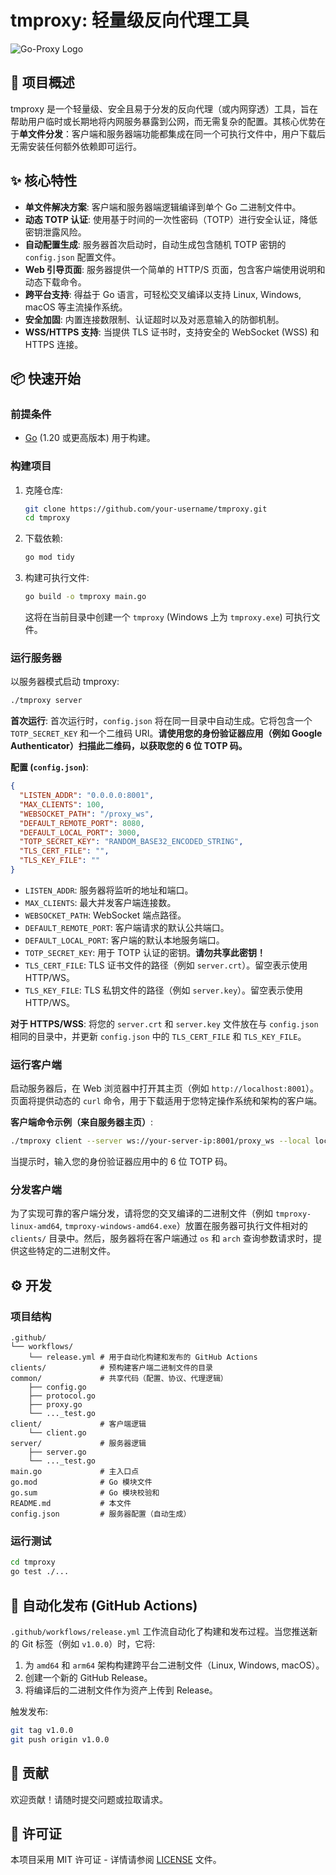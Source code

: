 # tmproxy: 轻量级反向代理工具

![Go-Proxy Logo](https://raw.githubusercontent.com/your-username/tmproxy/main/docs/logo.png) <!-- 如果您添加了Logo，请替换此占位符 -->

## 🚀 项目概述

tmproxy 是一个轻量级、安全且易于分发的反向代理（或内网穿透）工具，旨在帮助用户临时或长期地将内网服务暴露到公网，而无需复杂的配置。其核心优势在于**单文件分发**：客户端和服务器端功能都集成在同一个可执行文件中，用户下载后无需安装任何额外依赖即可运行。

## ✨ 核心特性

*   **单文件解决方案**: 客户端和服务器端逻辑编译到单个 Go 二进制文件中。
*   **动态 TOTP 认证**: 使用基于时间的一次性密码（TOTP）进行安全认证，降低密钥泄露风险。
*   **自动配置生成**: 服务器首次启动时，自动生成包含随机 TOTP 密钥的 `config.json` 配置文件。
*   **Web 引导页面**: 服务器提供一个简单的 HTTP/S 页面，包含客户端使用说明和动态下载命令。
*   **跨平台支持**: 得益于 Go 语言，可轻松交叉编译以支持 Linux, Windows, macOS 等主流操作系统。
*   **安全加固**: 内置连接数限制、认证超时以及对恶意输入的防御机制。
*   **WSS/HTTPS 支持**: 当提供 TLS 证书时，支持安全的 WebSocket (WSS) 和 HTTPS 连接。

## 📦 快速开始

### 前提条件

*   [Go](https://golang.org/doc/install) (1.20 或更高版本) 用于构建。

### 构建项目

1.  克隆仓库:
    ```bash
    git clone https://github.com/your-username/tmproxy.git
    cd tmproxy
    ```
2.  下载依赖:
    ```bash
    go mod tidy
    ```
3.  构建可执行文件:
    ```bash
    go build -o tmproxy main.go
    ```
    这将在当前目录中创建一个 `tmproxy` (Windows 上为 `tmproxy.exe`) 可执行文件。

### 运行服务器

以服务器模式启动 tmproxy:

```bash
./tmproxy server
```

**首次运行**: 首次运行时，`config.json` 将在同一目录中自动生成。它将包含一个 `TOTP_SECRET_KEY` 和一个二维码 URI。**请使用您的身份验证器应用（例如 Google Authenticator）扫描此二维码，以获取您的 6 位 TOTP 码。**

**配置 (`config.json`)**:

```json
{
  "LISTEN_ADDR": "0.0.0.0:8001",
  "MAX_CLIENTS": 100,
  "WEBSOCKET_PATH": "/proxy_ws",
  "DEFAULT_REMOTE_PORT": 8080,
  "DEFAULT_LOCAL_PORT": 3000,
  "TOTP_SECRET_KEY": "RANDOM_BASE32_ENCODED_STRING",
  "TLS_CERT_FILE": "",
  "TLS_KEY_FILE": ""
}
```

*   `LISTEN_ADDR`: 服务器将监听的地址和端口。
*   `MAX_CLIENTS`: 最大并发客户端连接数。
*   `WEBSOCKET_PATH`: WebSocket 端点路径。
*   `DEFAULT_REMOTE_PORT`: 客户端请求的默认公共端口。
*   `DEFAULT_LOCAL_PORT`: 客户端的默认本地服务端口。
*   `TOTP_SECRET_KEY`: 用于 TOTP 认证的密钥。**请勿共享此密钥！**
*   `TLS_CERT_FILE`: TLS 证书文件的路径（例如 `server.crt`）。留空表示使用 HTTP/WS。
*   `TLS_KEY_FILE`: TLS 私钥文件的路径（例如 `server.key`）。留空表示使用 HTTP/WS。

**对于 HTTPS/WSS**: 将您的 `server.crt` 和 `server.key` 文件放在与 `config.json` 相同的目录中，并更新 `config.json` 中的 `TLS_CERT_FILE` 和 `TLS_KEY_FILE`。

### 运行客户端

启动服务器后，在 Web 浏览器中打开其主页（例如 `http://localhost:8001`）。页面将提供动态的 `curl` 命令，用于下载适用于您特定操作系统和架构的客户端。

**客户端命令示例（来自服务器主页）**:

```bash
./tmproxy client --server ws://your-server-ip:8001/proxy_ws --local localhost:3000 --remote 8080
```

当提示时，输入您的身份验证器应用中的 6 位 TOTP 码。

### 分发客户端

为了实现可靠的客户端分发，请将您的交叉编译的二进制文件（例如 `tmproxy-linux-amd64`, `tmproxy-windows-amd64.exe`）放置在服务器可执行文件相对的 `clients/` 目录中。然后，服务器将在客户端通过 `os` 和 `arch` 查询参数请求时，提供这些特定的二进制文件。

## ⚙️ 开发

### 项目结构

```
.github/
└── workflows/
    └── release.yml # 用于自动化构建和发布的 GitHub Actions
clients/            # 预构建客户端二进制文件的目录
common/             # 共享代码（配置、协议、代理逻辑）
    ├── config.go
    ├── protocol.go
    ├── proxy.go
    └── ..._test.go
client/             # 客户端逻辑
    └── client.go
server/             # 服务器逻辑
    ├── server.go
    └── ..._test.go
main.go             # 主入口点
go.mod              # Go 模块文件
go.sum              # Go 模块校验和
README.md           # 本文件
config.json         # 服务器配置（自动生成）
```

### 运行测试

```bash
cd tmproxy
go test ./...
```

## 🚀 自动化发布 (GitHub Actions)

`.github/workflows/release.yml` 工作流自动化了构建和发布过程。当您推送新的 Git 标签（例如 `v1.0.0`）时，它将:

1.  为 `amd64` 和 `arm64` 架构构建跨平台二进制文件（Linux, Windows, macOS）。
2.  创建一个新的 GitHub Release。
3.  将编译后的二进制文件作为资产上传到 Release。

触发发布:

```bash
git tag v1.0.0
git push origin v1.0.0
```

## 🤝 贡献

欢迎贡献！请随时提交问题或拉取请求。

## 📄 许可证

本项目采用 MIT 许可证 - 详情请参阅 [LICENSE](LICENSE) 文件。 <!-- 如果您还没有创建 LICENSE 文件，请创建一个 -->
